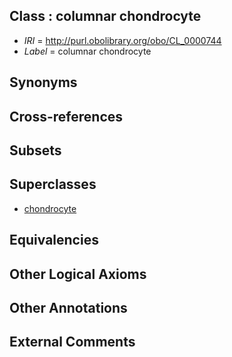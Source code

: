 
## Class : columnar chondrocyte

 * *IRI* = http://purl.obolibrary.org/obo/CL_0000744
 * *Label* = columnar chondrocyte

## Synonyms


## Cross-references


## Subsets


## Superclasses

 * [chondrocyte](../../CL/38/CL_0000138.md)

## Equivalencies


## Other Logical Axioms


## Other Annotations


## External Comments

